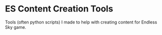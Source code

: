 # ES Content Creation Tools
 Tools (often python scripts) I made to help with creating content for Endless Sky game.
